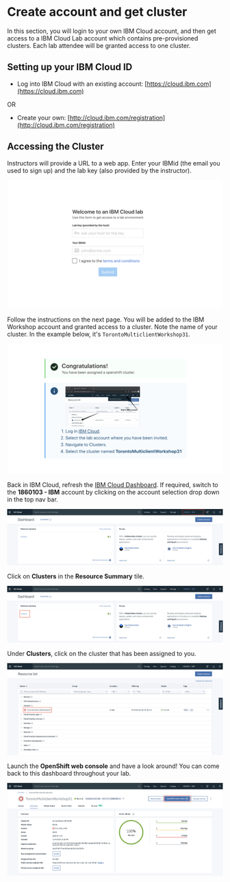 # Create account and get cluster

In this section, you will login to your own IBM Cloud account, and then get access to a IBM Cloud Lab account which contains pre-provisioned clusters. Each lab attendee will be granted access to one cluster.

## Setting up your IBM Cloud ID

* Log into IBM Cloud with an existing account: [https://cloud.ibm.com](https://cloud.ibm.com)

OR

* Create your own: [http://cloud.ibm.com/registration](http://cloud.ibm.com/registration)

## Accessing the Cluster

Instructors will provide a URL to a web app. Enter your IBMid \(the email you used to sign up\) and the lab key \(also provided by the instructor\).

![Get clusters app](../assets/get-clusters.png)

Follow the instructions on the next page. You will be added to the IBM Workshop account and granted access to a cluster. Note the name of your cluster. In the example below, it's `TorontoMulticlientWorkshop31`.

![Instructions to access cluster](../assets/access-clusters.png)

Back in IBM Cloud, refresh the [IBM Cloud Dashboard](https://cloud.ibm.com). If required, switch to the **1860103 - IBM** account by clicking on the account selection drop down in the top nav bar.

![IBM Account](../assets/ibmaccount.png)

Click on **Clusters** in the **Resource Summary** tile.

![Find the Resource Summary tile](../assets/dashboard.png)

Under **Clusters**, click on the cluster that has been assigned to you.

![Choose a cluster](../assets/clusters-overview.png)

Launch the **OpenShift web console** and have a look around! You can come back to this dashboard throughout your lab.

![Launch the OpenShift web console](../assets/launch-console.png)

